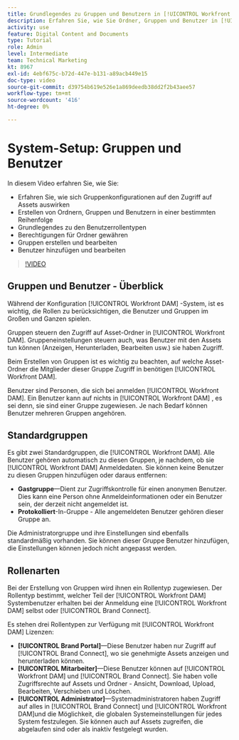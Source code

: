 ```yaml
---
title: Grundlegendes zu Gruppen und Benutzern in [!UICONTROL Workfront DAM]
description: Erfahren Sie, wie Sie Ordner, Gruppen und Benutzer in [!UICONTROL Workfront DAM]. Machen Sie sich mit den Benutzerrollentypen und gewähren Sie Berechtigungen für Ordner.
activity: use
feature: Digital Content and Documents
type: Tutorial
role: Admin
level: Intermediate
team: Technical Marketing
kt: 8967
exl-id: 4ebf675c-b72d-447e-b131-a89acb449e15
doc-type: video
source-git-commit: d39754b619e526e1a869deedb38dd2f2b43aee57
workflow-type: tm+mt
source-wordcount: '416'
ht-degree: 0%

---
```


# System-Setup: Gruppen und Benutzer

In diesem Video erfahren Sie, wie Sie:

* Erfahren Sie, wie sich Gruppenkonfigurationen auf den Zugriff auf Assets auswirken
* Erstellen von Ordnern, Gruppen und Benutzern in einer bestimmten Reihenfolge
* Grundlegendes zu den Benutzerrollentypen
* Berechtigungen für Ordner gewähren
* Gruppen erstellen und bearbeiten
* Benutzer hinzufügen und bearbeiten

>[!VIDEO](https://video.tv.adobe.com/v/335230/?quality=12)

## Gruppen und Benutzer - Überblick

Während der Konfiguration [!UICONTROL Workfront DAM] -System, ist es wichtig, die Rollen zu berücksichtigen, die Benutzer und Gruppen im Großen und Ganzen spielen.

Gruppen steuern den Zugriff auf Asset-Ordner in [!UICONTROL Workfront DAM]. Gruppeneinstellungen steuern auch, was Benutzer mit den Assets tun können (Anzeigen, Herunterladen, Bearbeiten usw.) sie haben Zugriff.

Beim Erstellen von Gruppen ist es wichtig zu beachten, auf welche Asset-Ordner die Mitglieder dieser Gruppe Zugriff in benötigen [!UICONTROL Workfront DAM].

Benutzer sind Personen, die sich bei anmelden [!UICONTROL Workfront DAM]. Ein Benutzer kann auf nichts in [!UICONTROL Workfront DAM] , es sei denn, sie sind einer Gruppe zugewiesen. Je nach Bedarf können Benutzer mehreren Gruppen angehören.

## Standardgruppen

Es gibt zwei Standardgruppen, die [!UICONTROL Workfront DAM]. Alle Benutzer gehören automatisch zu diesen Gruppen, je nachdem, ob sie [!UICONTROL Workfront DAM] Anmeldedaten. Sie können keine Benutzer zu diesen Gruppen hinzufügen oder daraus entfernen:

* **Gastgruppe**—Dient zur Zugriffskontrolle für einen anonymen Benutzer. Dies kann eine Person ohne Anmeldeinformationen oder ein Benutzer sein, der derzeit nicht angemeldet ist.
* **Protokolliert**-In-Gruppe - Alle angemeldeten Benutzer gehören dieser Gruppe an.

Die Administratorgruppe und ihre Einstellungen sind ebenfalls standardmäßig vorhanden. Sie können dieser Gruppe Benutzer hinzufügen, die Einstellungen können jedoch nicht angepasst werden.

## Rollenarten

Bei der Erstellung von Gruppen wird ihnen ein Rollentyp zugewiesen. Der Rollentyp bestimmt, welcher Teil der [!UICONTROL Workfront DAM] Systembenutzer erhalten bei der Anmeldung eine [!UICONTROL Workfront DAM] selbst oder [!UICONTROL Brand Connect].

Es stehen drei Rollentypen zur Verfügung mit [!UICONTROL Workfront DAM] Lizenzen:

* **[!UICONTROL Brand Portal]**—Diese Benutzer haben nur Zugriff auf [!UICONTROL Brand Connect], wo sie genehmigte Assets anzeigen und herunterladen können.
* **[!UICONTROL Mitarbeiter]**—Diese Benutzer können auf [!UICONTROL Workfront DAM] und [!UICONTROL Brand Connect]. Sie haben volle Zugriffsrechte auf Assets und Ordner - Ansicht, Download, Upload, Bearbeiten, Verschieben und Löschen.
* **[!UICONTROL Administrator]**—Systemadministratoren haben Zugriff auf alles in [!UICONTROL Brand Connect] und [!UICONTROL Workfront DAM]und die Möglichkeit, die globalen Systemeinstellungen für jedes System festzulegen. Sie können auch auf Assets zugreifen, die abgelaufen sind oder als inaktiv festgelegt wurden.

<!-- 
Learn more graphic & documentation article link, below
* Understanding the difference between Workfront licenses and Workfront DAM role types
* -->
